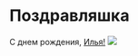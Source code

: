# Поздравляшка
C днем рождения, [Илья!](https://github.com/azinit) ![](https://github.com/blackcater/blackcater/raw/main/images/Hi.gif) 

